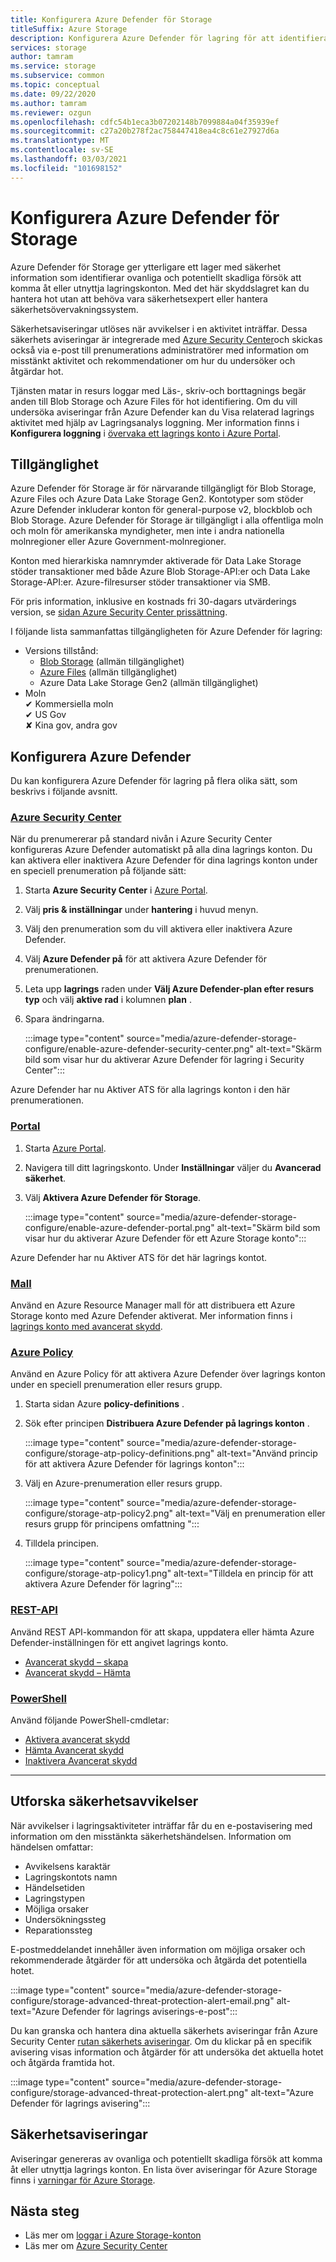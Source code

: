 ```yaml
---
title: Konfigurera Azure Defender för Storage
titleSuffix: Azure Storage
description: Konfigurera Azure Defender för lagring för att identifiera avvikelser i konto aktivitet och få meddelanden om potentiellt skadliga försök att komma åt ditt konto.
services: storage
author: tamram
ms.service: storage
ms.subservice: common
ms.topic: conceptual
ms.date: 09/22/2020
ms.author: tamram
ms.reviewer: ozgun
ms.openlocfilehash: cdfc54b1eca3b07202148b7099884a04f35939ef
ms.sourcegitcommit: c27a20b278f2ac758447418ea4c8c61e27927d6a
ms.translationtype: MT
ms.contentlocale: sv-SE
ms.lasthandoff: 03/03/2021
ms.locfileid: "101698152"
---
```

# <a name="configure-azure-defender-for-storage"></a>Konfigurera Azure Defender för Storage

Azure Defender för Storage ger ytterligare ett lager med säkerhet information som identifierar ovanliga och potentiellt skadliga försök att komma åt eller utnyttja lagringskonton. Med det här skyddslagret kan du hantera hot utan att behöva vara säkerhetsexpert eller hantera säkerhetsövervakningssystem.

Säkerhetsaviseringar utlöses när avvikelser i en aktivitet inträffar. Dessa säkerhets aviseringar är integrerade med [Azure Security Center](https://azure.microsoft.com/services/security-center/)och skickas också via e-post till prenumerations administratörer med information om misstänkt aktivitet och rekommendationer om hur du undersöker och åtgärdar hot.

Tjänsten matar in resurs loggar med Läs-, skriv-och borttagnings begär anden till Blob Storage och Azure Files för hot identifiering. Om du vill undersöka aviseringar från Azure Defender kan du Visa relaterad lagrings aktivitet med hjälp av Lagringsanalys loggning. Mer information finns i **Konfigurera loggning** i [övervaka ett lagrings konto i Azure Portal](./manage-storage-analytics-logs.md#configure-logging).

## <a name="availability"></a>Tillgänglighet

Azure Defender för Storage är för närvarande tillgängligt för Blob Storage, Azure Files och Azure Data Lake Storage Gen2. Kontotyper som stöder Azure Defender inkluderar konton för general-purpose v2, blockblob och Blob Storage. Azure Defender för Storage är tillgängligt i alla offentliga moln och moln för amerikanska myndigheter, men inte i andra nationella molnregioner eller Azure Government-molnregioner.

Konton med hierarkiska namnrymder aktiverade för Data Lake Storage stöder transaktioner med både Azure Blob Storage-API:er och Data Lake Storage-API:er. Azure-filresurser stöder transaktioner via SMB.

För pris information, inklusive en kostnads fri 30-dagars utvärderings version, se [sidan Azure Security Center prissättning](https://azure.microsoft.com/pricing/details/security-center/).

I följande lista sammanfattas tillgängligheten för Azure Defender för lagring:

- Versions tillstånd:
  - [Blob Storage](https://azure.microsoft.com/services/storage/blobs/) (allmän tillgänglighet)
  - [Azure Files](../files/storage-files-introduction.md) (allmän tillgänglighet)
  - Azure Data Lake Storage Gen2 (allmän tillgänglighet)
- Moln<br>
    ✔ Kommersiella moln<br>
    ✔ US Gov<br>
    ✘ Kina gov, andra gov

## <a name="set-up-azure-defender"></a>Konfigurera Azure Defender

Du kan konfigurera Azure Defender för lagring på flera olika sätt, som beskrivs i följande avsnitt.

### <a name="azure-security-center"></a>[Azure Security Center](#tab/azure-security-center)

När du prenumererar på standard nivån i Azure Security Center konfigureras Azure Defender automatiskt på alla dina lagrings konton. Du kan aktivera eller inaktivera Azure Defender för dina lagrings konton under en speciell prenumeration på följande sätt:

1. Starta **Azure Security Center** i [Azure Portal](https://portal.azure.com).
1. Välj **pris & inställningar** under **hantering** i huvud menyn.
1. Välj den prenumeration som du vill aktivera eller inaktivera Azure Defender.
1. Välj **Azure Defender på** för att aktivera Azure Defender för prenumerationen.
1. Leta upp **lagrings** raden under **Välj Azure Defender-plan efter resurs typ** och välj **aktive rad** i kolumnen **plan** .
1. Spara ändringarna.

    :::image type="content" source="media/azure-defender-storage-configure/enable-azure-defender-security-center.png" alt-text="Skärm bild som visar hur du aktiverar Azure Defender för lagring i Security Center":::

Azure Defender har nu Aktiver ATS för alla lagrings konton i den här prenumerationen.

### <a name="portal"></a>[Portal](#tab/azure-portal)

1. Starta [Azure Portal](https://portal.azure.com/).
1. Navigera till ditt lagringskonto. Under **Inställningar** väljer du **Avancerad säkerhet**.
1. Välj **Aktivera Azure Defender för Storage**.

    :::image type="content" source="media/azure-defender-storage-configure/enable-azure-defender-portal.png" alt-text="Skärm bild som visar hur du aktiverar Azure Defender för ett Azure Storage konto":::

Azure Defender har nu Aktiver ATS för det här lagrings kontot.

### <a name="template"></a>[Mall](#tab/template)

Använd en Azure Resource Manager mall för att distribuera ett Azure Storage konto med Azure Defender aktiverat. Mer information finns i [lagrings konto med avancerat skydd](https://azure.microsoft.com/resources/templates/201-storage-advanced-threat-protection-create/).

### <a name="azure-policy"></a>[Azure Policy](#tab/azure-policy)

Använd en Azure Policy för att aktivera Azure Defender över lagrings konton under en speciell prenumeration eller resurs grupp.

1. Starta sidan Azure **policy-definitions** .
1. Sök efter principen **Distribuera Azure Defender på lagrings konton** .

    :::image type="content" source="media/azure-defender-storage-configure/storage-atp-policy-definitions.png" alt-text="Använd princip för att aktivera Azure Defender för lagrings konton":::

1. Välj en Azure-prenumeration eller resurs grupp.

    :::image type="content" source="media/azure-defender-storage-configure/storage-atp-policy2.png" alt-text="Välj en prenumeration eller resurs grupp för principens omfattning ":::

1. Tilldela principen.

    :::image type="content" source="media/azure-defender-storage-configure/storage-atp-policy1.png" alt-text="Tilldela en princip för att aktivera Azure Defender för lagring":::

### <a name="rest-api"></a>[REST-API](#tab/rest-api)

Använd REST API-kommandon för att skapa, uppdatera eller hämta Azure Defender-inställningen för ett angivet lagrings konto.

- [Avancerat skydd – skapa](/rest/api/securitycenter/advancedthreatprotection/create)
- [Avancerat skydd – Hämta](/rest/api/securitycenter/advancedthreatprotection/get)

### <a name="powershell"></a>[PowerShell](#tab/azure-powershell)

Använd följande PowerShell-cmdletar:

- [Aktivera avancerat skydd](/powershell/module/az.security/enable-azsecurityadvancedthreatprotection)
- [Hämta Avancerat skydd](/powershell/module/az.security/get-azsecurityadvancedthreatprotection)
- [Inaktivera Avancerat skydd](/powershell/module/az.security/disable-azsecurityadvancedthreatprotection)

---

## <a name="explore-security-anomalies"></a>Utforska säkerhetsavvikelser

När avvikelser i lagringsaktiviteter inträffar får du en e-postavisering med information om den misstänkta säkerhetshändelsen. Information om händelsen omfattar:

- Avvikelsens karaktär
- Lagringskontots namn
- Händelsetiden
- Lagringstypen
- Möjliga orsaker
- Undersökningssteg
- Reparationssteg

E-postmeddelandet innehåller även information om möjliga orsaker och rekommenderade åtgärder för att undersöka och åtgärda det potentiella hotet.

:::image type="content" source="media/azure-defender-storage-configure/storage-advanced-threat-protection-alert-email.png" alt-text="Azure Defender för lagrings aviserings-e-post":::

Du kan granska och hantera dina aktuella säkerhets aviseringar från Azure Security Center [rutan säkerhets aviseringar](../../security-center/security-center-managing-and-responding-alerts.md). Om du klickar på en specifik avisering visas information och åtgärder för att undersöka det aktuella hotet och åtgärda framtida hot.

:::image type="content" source="media/azure-defender-storage-configure/storage-advanced-threat-protection-alert.png" alt-text="Azure Defender för lagrings avisering":::

## <a name="security-alerts"></a>Säkerhetsaviseringar

Aviseringar genereras av ovanliga och potentiellt skadliga försök att komma åt eller utnyttja lagrings konton. En lista över aviseringar för Azure Storage finns i [varningar för Azure Storage](../../security-center/alerts-reference.md#alerts-azurestorage).

## <a name="next-steps"></a>Nästa steg

- Läs mer om [loggar i Azure Storage-konton](/rest/api/storageservices/About-Storage-Analytics-Logging)
- Läs mer om [Azure Security Center](../../security-center/security-center-introduction.md)